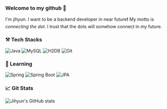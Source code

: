 ### Welcome to my github 👋

I'm jihyun. I want to be a backend developer in near future❗
My motto is *connecting the dot*. I trust that the dots will somehow connect in my future.

### ⚒️ Tech Stacks

![Java](https://img.shields.io/badge/-Java-007396?style=for-the-badge&logo=&logoColor=white)
![MySQL](https://img.shields.io/badge/-MySQL-4479A1?style=for-the-badge&logo=mysql&logoColor=white)
![H2DB](https://img.shields.io/badge/-H2DB-00599C?style=for-the-badge&logo=H2DB&logoColor=white)
![Git](https://img.shields.io/badge/-Git-F05032?style=for-the-badge&logo=git&logoColor=white)

### 🌱 Learning
![Spring](https://img.shields.io/badge/-Spring-6DB33F?style=for-the-badge&logo=spring&logoColor=white)
![Spring Boot](https://img.shields.io/badge/-SpringBoot-6DB33F?style=for-the-badge&logo=springboot&logoColor=white)
![JPA](https://img.shields.io/badge/-JPA-6DB33F?style=for-the-badge&logo=jpa&logoColor=white)

### 📈 Git Stats
![Jihyun's GitHub stats](https://github-readme-stats.vercel.app/api?username=Jihyun3478&show_icons=true&theme=prussian)

[//]: # (### 💻 Projects)
[//]: # (![Kotlin]&#40;https://img.shields.io/badge/-Kotlin-7F52FF?style=for-the-badge&logo=kotlin&logoColor=white&#41;)
